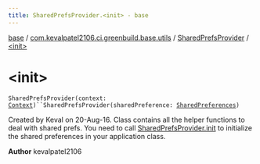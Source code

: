 ```yaml
---
title: SharedPrefsProvider.<init> - base
---
```


[base](../../index.html) / [com.kevalpatel2106.ci.greenbuild.base.utils](../index.html) / [SharedPrefsProvider](index.html) / [&lt;init&gt;](./-init-.html)

# &lt;init&gt;

`SharedPrefsProvider(context: `[`Context`](https://developer.android.com/reference/android/content/Context.html)`)``SharedPrefsProvider(sharedPreference: `[`SharedPreferences`](https://developer.android.com/reference/android/content/SharedPreferences.html)`)`

Created by Keval on 20-Aug-16.
Class contains all the helper functions to deal with shared prefs. You need to call [SharedPrefsProvider.init](#)
to initialize the shared preferences in your application class.

**Author**
kevalpatel2106

